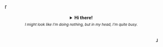 
<p align="left"><b>「</b></p>
  <details align="center">
<summary>
   <strong>Hi there!</strong>
   <br>
   <i><sub>I might look like I’m doing nothing, but in my head, I’m quite busy.</sub></i>
   <br>
   <br>
  </summary>
</details>
<p align="right"><b>」</b></p>